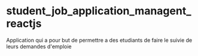 # student_job_application_managent_reactjs
Application qui a pour but de permettre a des etudiants de faire le suivie de leurs demandes d'emploie
